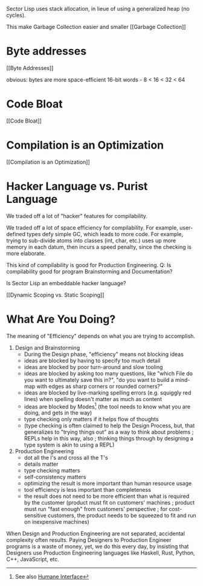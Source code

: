 
Sector Lisp uses stack allocation, in lieue of using a generalized heap (no cycles).

This make Garbage Collection easier and smaller
 [[Garbage Collection]]


# Byte addresses

[[Byte Addresses]]

obvious: bytes are more space-efficient 16-bit words 
	- 8 < 16 < 32 < 64


# Code Bloat
[[Code Bloat]]

# Compilation is an Optimization
[[Compilation is an Optimization]]

# Hacker Language vs. Purist Language
We traded off a lot of "hacker" features for compilability.

We traded off a lot of space efficiency for compilability.  For example, user-defined types defy simple GC, which leads to more code.  For example, trying to sub-divide atoms into classes (int, char, etc.) uses up more memory in each datum, then incurs a speed penalty, since the checking is more elaborate.  

This kind of compilability is good for Production Engineering.  Q: Is compilability good for program Brainstorming and Documentation? 

Is Sector Lisp an embeddable hacker language?

[[Dynamic Scoping vs. Static Scoping]]

# What Are You Doing?
The meaning of "Efficiency" depends on what you are trying to accomplish.

1. Design and Brainstorming
	- During the Design phase, "efficiency" means not blocking ideas
	- ideas are blocked by having to specify too much detail
	- ideas are blocked by poor turn-around and slow tooling
	- ideas are blocked by asking too many questions, like "which File do you want to ultimately save this in?", "do you want to build a mind-map with edges as sharp corners or rounded corners?"
	- ideas are blocked by live-marking spelling errors (e.g. squiggly red lines) when spelling doesn't matter as much as content
	- ideas are blocked by Modes[^1] (the tool needs to know what you are doing, and gets in the way)
	- type checking only matters if it helps flow of thoughts
	- (type checking is often claimed to help the Design Process, but, that generalizes to "trying things out" as a way to think about problems ; REPLs help in this way, also ; thinking things through by designing a type system is akin to using a REPL)
2. Production Engineering
	- dot all the I's and cross all the T's
	- details matter
	- type checking matters
	- self-consistency matters
	- optimizing the result is more important than human resource usage
	- tool efficiency is less important than completeness
	- the result does not need to be more efficient than what is required by the customer (product must fit on customers' machines ; product must run "fast enough" from customers' perspective ; for cost-sensitive customers, the product needs to be squeezed to fit and run on inexpensive machines)

When Design and Production Engineering are not separated, accidental complexity often results.  Paying Designers to Production Engineer programs is a waste of money, yet, we do this every day, by insisting that Designers use Production Engineering languages like Haskell, Rust, Python, C++, JavaScript, etc.
[^1]: See also [Humane Interface](https://www.amazon.ca/Humane-Interface-Directions-Designing-Interactive/dp/0201379376)

